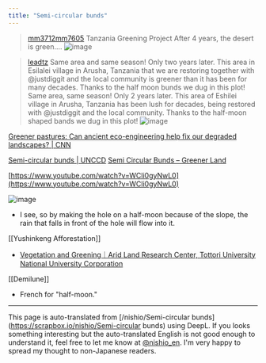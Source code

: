 ```yaml
---
title: "Semi-circular bunds"
---
```


> [mm3712mm7605](https://x.com/mm3712mm7605/status/1769294421462520224) Tanzania Greening Project
>  After 4 years, the desert is green....
>  ![image](https://gyazo.com/7b5ab0cc3ad2dd419761ad0c266e8099/thumb/1000)

> [leadtz](https://x.com/leadtz/status/1764618049531896258) Same area and same season! Only two years later.
>  This area in Esilalei village in Arusha, Tanzania that we are restoring together with
>  @justdiggit and the local community is greener than it has been for many decades. Thanks to the half moon bunds we dug in this plot!
>  Same area, same season! Only 2 years later.
>  This area of Eshilei village in Arusha, Tanzania has been lush for decades, being restored with @justdiggit and the local community. Thanks to the half-moon shaped bands we dug in this plot!
>  ![image](https://pbs.twimg.com/media/GH0uwLJXIAAKRAu?format=jpg&name=large#.png)


[Greener pastures: Can ancient eco-engineering help fix our degraded landscapes? | CNN](https://edition.cnn.com/2022/07/18/world/bunds-geoengineering-restoration-climate-scn-spc-intl/index.html)

[Semi-circular bunds | UNCCD](https://www.unccd.int/best-practice/semi-circular-bunds)
[Semi Circular Bunds – Greener Land](https://www.greener.land/index.php/product/demi-lunes-semi-circular-bunds/)

[https://www.youtube.com/watch?v=WCli0gyNwL0](https://www.youtube.com/watch?v=WCli0gyNwL0)

![image](https://gyazo.com/b475055546ad83f80463758518bc48e2/thumb/1000)
- I see, so by making the hole on a half-moon because of the slope, the rain that falls in front of the hole will flow into it.

[[Yushinkeng Afforestation]]
- [Vegetation and Greening｜Arid Land Research Center, Tottori University National University Corporation](https://www.alrc.tottori-u.ac.jp/japanese/activity/kyoten/oudo/syokusei.html)

[[Demilune]]
- French for "half-moon."

---
This page is auto-translated from [/nishio/Semi-circular bunds](https://scrapbox.io/nishio/Semi-circular bunds) using DeepL. If you looks something interesting but the auto-translated English is not good enough to understand it, feel free to let me know at [@nishio_en](https://twitter.com/nishio_en). I'm very happy to spread my thought to non-Japanese readers.